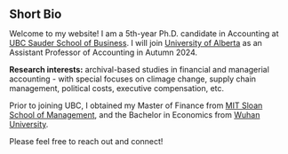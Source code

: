 
<h2 id="bio" style="margin: 2px 0px 0px;">  
<br> Short Bio   </h2>

Welcome to my website! I am a 5th-year Ph.D. candidate in Accounting at <a href="https://www.sauder.ubc.ca/">UBC Sauder School of Business</a>. I will join <a href="https://www.ualberta.ca/business/index.html/">University of Alberta</a> as an Assistant Professor of Accounting in Autumn 2024.
 
<strong>Research interests:</strong> archival-based studies in financial and managerial accounting - with special focuses on climage change, supply chain management, political costs, executive compensation, etc. 

Prior to joining UBC, I obtained my Master of Finance from <a href="https://mitsloan.mit.edu/">MIT Sloan School of Management</a>, and the Bachelor in Economics from <a href="https://en.whu.edu.cn/">Wuhan University</a>. 

Please feel free to reach out and connect!
